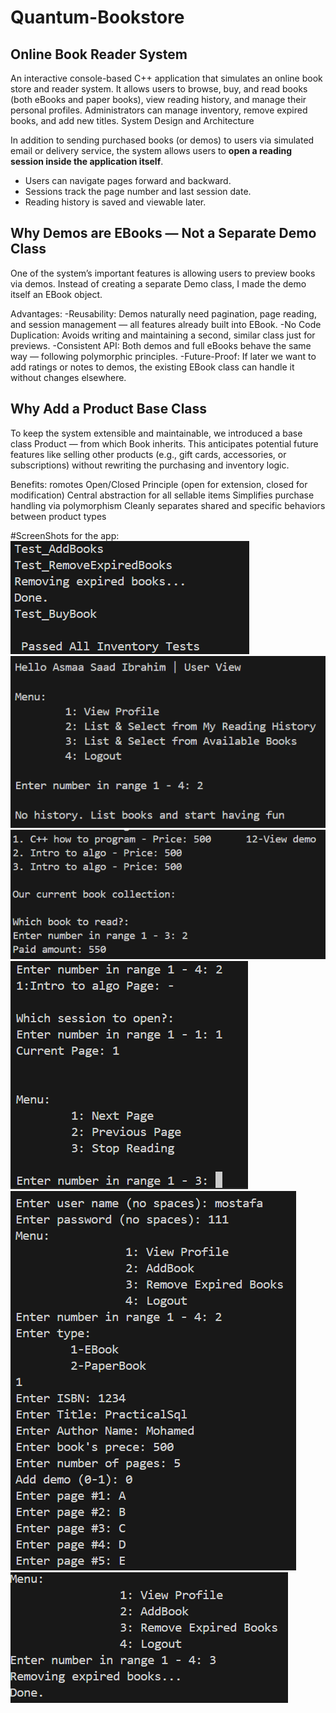 # Quantum-Bookstore
## Online Book Reader System

An interactive console-based C++ application that simulates an online book store and reader system. It allows users to browse, buy, and read books (both eBooks and paper books), view reading history, and manage their personal profiles. Administrators can manage inventory, remove expired books, and add new titles.
System Design and Architecture

In addition to sending purchased books (or demos) to users via simulated email or delivery service, the system allows users to **open a reading session inside the application itself**.
- Users can navigate pages forward and backward.
- Sessions track the page number and last session date.
- Reading history is saved and viewable later.

## Why Demos are EBooks — Not a Separate Demo Class
One of the system’s important features is allowing users to preview books via demos.
Instead of creating a separate Demo class, I made the demo itself an EBook object.

Advantages:
    -Reusability: Demos naturally need pagination, page reading, and session management — all features already built into EBook.
    -No Code Duplication: Avoids writing and maintaining a second, similar class just for previews.
    -Consistent API: Both demos and full eBooks behave the same way — following polymorphic principles.
    -Future-Proof: If later we want to add ratings or notes to demos, the existing EBook class can handle it without changes elsewhere.

## Why Add a Product Base Class

To keep the system extensible and maintainable, we introduced a base class Product — from which Book inherits.
This anticipates potential future features like selling other products (e.g., gift cards, accessories, or subscriptions) without rewriting the purchasing and inventory logic.

Benefits:
   romotes Open/Closed Principle (open for extension, closed for modification)
   Central abstraction for all sellable items
   Simplifies purchase handling via polymorphism
   Cleanly separates shared and specific behaviors between product types

#ScreenShots for the app:
![Test results:](./screenshots/Screenshot1.png)
![User_View:](./screenshots/Screenshot2.png)
![Buying a book:](./screenshots/Screenshot3.png)
![Navigating through a book](./screenshots/Screenshot4.png)
![Admin_View and adding an EBook](./screenshots/Screenshot5.png)
![Removing expired books](./screenshots/Screenshot6.png)
